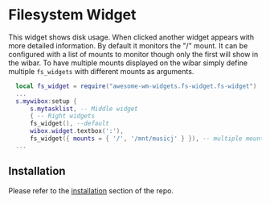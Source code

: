 # Filesystem Widget

This widget shows disk usage. When clicked another widget appears with more detailed information. By default it monitors the "/" mount. It can be configured with a
list of mounts to monitor though only the first will show in the wibar. To have
multiple mounts displayed on the wibar simply define multiple `fs_widgets`
with different mounts as arguments.


```lua
  local fs_widget = require("awesome-wm-widgets.fs-widget.fs-widget")
  ...
  s.mywibox:setup {
      s.mytasklist, -- Middle widget
      { -- Right widgets
      fs_widget(), --default
      wibox.widget.textbox(':'),
      fs_widget({ mounts = { '/', '/mnt/musicj' } }), -- multiple mounts
  ...

```

## Installation

Please refer to the [installation](https://github.com/streetturtle/awesome-wm-widgets#installation) section of the repo.
